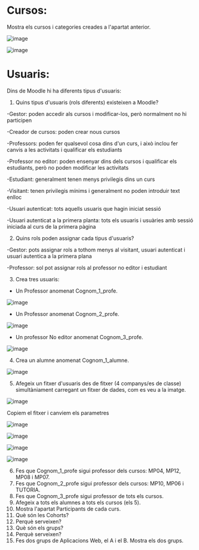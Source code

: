 # Cursos:

Mostra els cursos i categories creades a l'apartat anterior.

![image](https://user-images.githubusercontent.com/114162276/212097162-54280418-f24b-4028-baa6-aa4d952cecc3.png)

![image](https://user-images.githubusercontent.com/114162276/212097438-fe207437-bc70-443c-a428-f1c7871a8efe.png)

# Usuaris:

Dins de Moodle hi ha diferents tipus d'usuaris:

1. Quins tipus d'usuaris (rols diferents) existeixen a Moodle?

-Gestor: poden accedir als cursos i modificar-los, però normalment no hi participen

-Creador de cursos: poden crear nous cursos

-Professors: poden fer qualsevol cosa dins d'un curs, i això inclou fer canvis a les activitats i qualificar els estudiants

-Professor no editor: poden ensenyar dins dels cursos i qualificar els estudiants, però no poden modificar les activitats

-Estudiant: generalment tenen menys privilegis dins un curs

-Visitant: tenen privilegis mínims i generalment no poden introduir text enlloc

-Usuari autenticat: tots aquells usuaris que hagin iniciat sessió

-Usuari autenticat a la primera planta: tots els usuaris i usuàries amb sessió iniciada al curs de la primera pàgina

2. Quins rols poden assignar cada tipus d'usuaris?

-Gestor: pots assignar rols a tothom menys al visitant, usuari autenticat i usuari autentica a la primera plana

-Professor: sol pot assignar rols al professor no editor i estudiant

3. Crea tres usuaris:
  - Un Professor anomenat Cognom_1_profe.

![image](https://user-images.githubusercontent.com/114162276/212106253-a7fa82f8-343d-4400-b2ef-1b4629e23897.png)

  - Un Professor anomenat Cognom_2_profe.

![image](https://user-images.githubusercontent.com/114162276/212106787-02487f35-6d91-4cb3-a8cd-2da6fa5e8999.png)

  - Un professor No editor anomenat Cognom_3_profe.

![image](https://user-images.githubusercontent.com/114162276/212107468-7cc600b7-11bf-4407-90db-f62c11461797.png)

4.  Crea un alumne anomenat Cognom_1_alumne.

![image](https://user-images.githubusercontent.com/114162276/212109839-8a552336-9efb-436e-8121-3cdaef03c5e0.png)

5.  Afegeix un fitxer d'usuaris des de fitxer (4 companys/es de classe) simultàniament carregant un fitxer de dades, com es veu a la imatge.

![image](https://user-images.githubusercontent.com/110727546/205681118-13764074-331b-42b7-b051-38f816f8b931.png)

Copiem el fitxer i canviem els parametres

![image](https://user-images.githubusercontent.com/114162276/212115508-5addc053-4938-485b-bf00-aa689590e7d7.png)

![image](https://user-images.githubusercontent.com/114162276/212113249-033c7ebe-1934-46d9-9f38-e7180a2853db.png)

![image](https://user-images.githubusercontent.com/114162276/212113432-93e67e65-0efe-489f-aedf-fc9ba9f2d39a.png)

![image](https://user-images.githubusercontent.com/114162276/212116145-39e4c61f-1c14-48d9-a9f1-01fa77e96315.png)

6. Fes que Cognom_1_profe sigui professor dels cursos: MP04, MP12, MP08 i MP07.
7. Fes que Cognom_2_profe sigui professor dels cursos: MP10, MP06 i TUTORIA.
8. Fes que Cognom_3_profe sigui professor de tots els cursos.
9. Afegeix a tots els alumnes a tots els cursos (els 5).
10. Mostra l'apartat Participants de cada curs.
11. Què són les Cohorts? 
12. Perquè serveixen?
13. Què són els grups?
14. Perquè serveixen?
15. Fes dos grups de Aplicacions Web, el A i el B. Mostra els dos grups.
